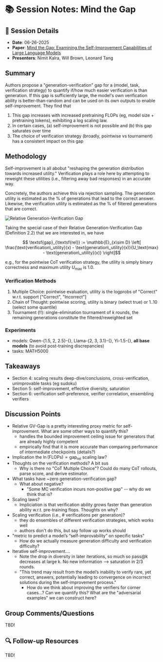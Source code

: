  # 📚 Session Notes: Mind the Gap

## 📅 Session Details
- **Date**: 06-26-2025
- **Paper**: [Mind the Gap: Examining the Self-Improvement Capabilities of Large Language Models](https://arxiv.org/abs/2412.02674)
- **Presenters**: Nimit Kalra, Will Brown, Leonard Tang

## Summary
Authors propose a "generation-verification" gap for a (model, task, verification strategy) to quantify if/how much easier verification is than generation. If this gap is sufficiently large, the model's own verification ability is better-than-random and can be used on its own outputs to enable self-improvement. They find that
1. This gap increases with increased pretraining FLOPs (eg, model size + pretraining tokens), exhibiting a log scaling law.
2. In certain cases, (a) self-improvement is not possible and (b) this gap saturates over time
3. The choice of verification strategy (broadly, pointwise vs tournament) has a consistent impact on this gap

## Methodology
Self-improvement is all abobut "reshaping the generation distribution towards increased utility." Verification plays a role here by attempting to reweight these utilities (i.e., filtering away bad responses) in an accurate way.

Concretely, the authors achieve this via rejection sampling. The generation utility is estimated as the % of generations that lead to the correct answer. Likewise, the verification utility is estimated as the % of filtered generations that are correct.

![Relative Generation-Verification Gap](https://github.com/user-attachments/assets/dee65bbf-ebb1-401f-8829-b7e70d79dcdc)

Taking the special case of their Relative Generation-Verification Gap (Definition 2.2) that we are interested in, we have
```math
  \textsf{gap}_{\textsf{rel}} := \mathbb{E}_{x\sim D} \left[ \frac{\text{verification\_utility}(x) - \text{generation\_utility}(x)}{U_\text{max} - \text{generation\_utility}(x)} \right]
```

e.g., for the pointwise CoT verification strategy, the utility is simply binary correctness and maximum utility $U_\text{max}$ is 1.0.

### Verification Methods
1. Multiple Choice: pointwise evaluation, utility is the logprobs of "Correct" w.r.t. support ["Correct", "Incorrect"]
2. Chain of Thought: pointwise scoring, utility is binary (select true) or 1..10 (select some quantile)
3. Tournament (‼️): single-elimination tournament of $k$ rounds, the remaining generations constitute the filtered/reweighted set

### Experiments
* models: Qwen-{1.5, 2, 2.5}-{}, Llama-{2, 3, 3.1}-{}, Yi-1.5-{}, **all base models** (to avoid post-training discrepancies)
* tasks: MATH5000

## Takeaways
* Section 4: scaling results deep-dive/conclusions, cross-verification, unimprovable tasks (eg sudoku)
* Section 5: self-improvement, effective diversity, saturation
* Section 6: verification self-preference, verifier correlation, ensembling verifiers

## Discussion Points
* Relative GV-Gap is a pretty interesting proxy metric for self-improvement. What are some other ways to quantify this?
  * handles the bounded improvement ceiling issue for generators that are already highly competent
  * empirically find that it is more accurate than comparing performance of intermediate checkpoints (details?)
* Implication the $\ln(\text{FLOPs}) \propto \mathsf{gap_{rel}}$ scaling law?
* Thoughts on the verification methods? A bit sus
  * Why is there no "CoT Multiple Choice"? Could do many CoT rollouts, parse score, and derive estimator.
* What tasks have ~zero generation-verification gap?
  * What about negative?
    * "Some MC verification incurs non-positive gap" -- why do we think that is?
* Scaling laws?
  * Impliciation is that verification ability grows faster than generation ability w.r.t. pre-training flops. Thoughts on why?
* Scaling verification (i.e., # verifications per generation)?
  * they do ensembles of different verification strategies, which works well
  * authors don't do this, but say follow up works should
* "metric to predict a model’s “self-improvability” on specific tasks"
  * How do we actually measure generation difficulty and verification difficulty?
* Iterative self-improvement....
  * Note the drop in diversity in later iterations, so much so pass@k decreases at large k. No new information --> saturation in 2/3 rounds.
  * "This trend may result from the model’s inability to verify rare, yet correct, answers, potentially leading to convergence on incorrect solutions during the self-improvement process."
    * How do we think about improving the verifiers for corner cases...? Can we quantify this? What are the "adversarial examples" we can construct here?


## Group Comments/Questions
TBD!

## 🔍 Follow-up Resources
TBD!
